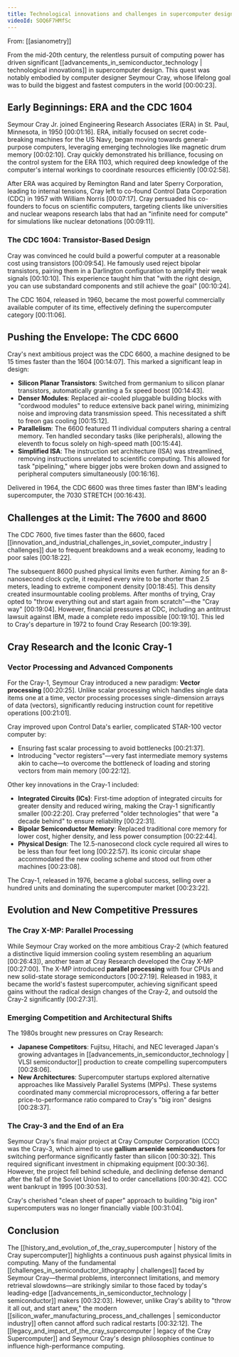 ```yaml
---
title: Technological innovations and challenges in supercomputer design
videoId: SOQ6F7HMfSc
---
```


From: [[asianometry]] <br/> 

From the mid-20th century, the relentless pursuit of computing power has driven significant [[advancements_in_semiconductor_technology | technological innovations]] in supercomputer design. This quest was notably embodied by computer designer Seymour Cray, whose lifelong goal was to build the biggest and fastest computers in the world <a class="yt-timestamp" data-t="00:00:23">[00:00:23]</a>.

## Early Beginnings: ERA and the CDC 1604

Seymour Cray Jr. joined Engineering Research Associates (ERA) in St. Paul, Minnesota, in 1950 <a class="yt-timestamp" data-t="00:01:16">[00:01:16]</a>. ERA, initially focused on secret code-breaking machines for the US Navy, began moving towards general-purpose computers, leveraging emerging technologies like magnetic drum memory <a class="yt-timestamp" data-t="00:02:10">[00:02:10]</a>. Cray quickly demonstrated his brilliance, focusing on the control system for the ERA 1103, which required deep knowledge of the computer's internal workings to coordinate resources efficiently <a class="yt-timestamp" data-t="00:02:58">[00:02:58]</a>.

After ERA was acquired by Remington Rand and later Sperry Corporation, leading to internal tensions, Cray left to co-found Control Data Corporation (CDC) in 1957 with William Norris <a class="yt-timestamp" data-t="00:07:17">[00:07:17]</a>. Cray persuaded his co-founders to focus on scientific computers, targeting clients like universities and nuclear weapons research labs that had an "infinite need for compute" for simulations like nuclear detonations <a class="yt-timestamp" data-t="00:09:11">[00:09:11]</a>.

### The CDC 1604: Transistor-Based Design
Cray was convinced he could build a powerful computer at a reasonable cost using transistors <a class="yt-timestamp" data-t="00:09:54">[00:09:54]</a>. He famously used reject bipolar transistors, pairing them in a Darlington configuration to amplify their weak signals <a class="yt-timestamp" data-t="00:10:10">[00:10:10]</a>. This experience taught him that "with the right design, you can use substandard components and still achieve the goal" <a class="yt-timestamp" data-t="00:10:24">[00:10:24]</a>.

The CDC 1604, released in 1960, became the most powerful commercially available computer of its time, effectively defining the supercomputer category <a class="yt-timestamp" data-t="00:11:06">[00:11:06]</a>.

## Pushing the Envelope: The CDC 6600
Cray's next ambitious project was the CDC 6600, a machine designed to be 15 times faster than the 1604 <a class="yt-timestamp" data-t="00:14:07">[00:14:07]</a>. This marked a significant leap in design:

*   **Silicon Planar Transistors**: Switched from germanium to silicon planar transistors, automatically granting a 5x speed boost <a class="yt-timestamp" data-t="00:14:43">[00:14:43]</a>.
*   **Denser Modules**: Replaced air-cooled pluggable building blocks with "cordwood modules" to reduce extensive back panel wiring, minimizing noise and improving data transmission speed. This necessitated a shift to freon gas cooling <a class="yt-timestamp" data-t="00:15:12">[00:15:12]</a>.
*   **Parallelism**: The 6600 featured 11 individual computers sharing a central memory. Ten handled secondary tasks (like peripherals), allowing the eleventh to focus solely on high-speed math <a class="yt-timestamp" data-t="00:15:44">[00:15:44]</a>.
*   **Simplified ISA**: The instruction set architecture (ISA) was streamlined, removing instructions unrelated to scientific computing. This allowed for task "pipelining," where bigger jobs were broken down and assigned to peripheral computers simultaneously <a class="yt-timestamp" data-t="00:16:16">[00:16:16]</a>.

Delivered in 1964, the CDC 6600 was three times faster than IBM's leading supercomputer, the 7030 STRETCH <a class="yt-timestamp" data-t="00:16:43">[00:16:43]</a>.

## Challenges at the Limit: The 7600 and 8600
The CDC 7600, five times faster than the 6600, faced [[innovation_and_industrial_challenges_in_soviet_computer_industry | challenges]] due to frequent breakdowns and a weak economy, leading to poor sales <a class="yt-timestamp" data-t="00:18:22">[00:18:22]</a>.

The subsequent 8600 pushed physical limits even further. Aiming for an 8-nanosecond clock cycle, it required every wire to be shorter than 2.5 meters, leading to extreme component density <a class="yt-timestamp" data-t="00:18:45">[00:18:45]</a>. This density created insurmountable cooling problems. After months of trying, Cray opted to "throw everything out and start again from scratch"—the "Cray way" <a class="yt-timestamp" data-t="00:19:04">[00:19:04]</a>. However, financial pressures at CDC, including an antitrust lawsuit against IBM, made a complete redo impossible <a class="yt-timestamp" data-t="00:19:10">[00:19:10]</a>. This led to Cray's departure in 1972 to found Cray Research <a class="yt-timestamp" data-t="00:19:39">[00:19:39]</a>.

## Cray Research and the Iconic Cray-1

### Vector Processing and Advanced Components
For the Cray-1, Seymour Cray introduced a new paradigm: **Vector processing** <a class="yt-timestamp" data-t="00:20:25">[00:20:25]</a>. Unlike scalar processing which handles single data items one at a time, vector processing processes single-dimension arrays of data (vectors), significantly reducing instruction count for repetitive operations <a class="yt-timestamp" data-t="00:21:01">[00:21:01]</a>.

Cray improved upon Control Data's earlier, complicated STAR-100 vector computer by:
*   Ensuring fast scalar processing to avoid bottlenecks <a class="yt-timestamp" data-t="00:21:37">[00:21:37]</a>.
*   Introducing "vector registers"—very fast intermediate memory systems akin to cache—to overcome the bottleneck of loading and storing vectors from main memory <a class="yt-timestamp" data-t="00:22:12">[00:22:12]</a>.

Other key innovations in the Cray-1 included:
*   **Integrated Circuits (ICs)**: First-time adoption of integrated circuits for greater density and reduced wiring, making the Cray-1 significantly smaller <a class="yt-timestamp" data-t="00:22:20">[00:22:20]</a>. Cray preferred "older technologies" that were "a decade behind" to ensure reliability <a class="yt-timestamp" data-t="00:22:31">[00:22:31]</a>.
*   **Bipolar Semiconductor Memory**: Replaced traditional core memory for lower cost, higher density, and less power consumption <a class="yt-timestamp" data-t="00:22:44">[00:22:44]</a>.
*   **Physical Design**: The 12.5-nanosecond clock cycle required all wires to be less than four feet long <a class="yt-timestamp" data-t="00:22:57">[00:22:57]</a>. Its iconic circular shape accommodated the new cooling scheme and stood out from other machines <a class="yt-timestamp" data-t="00:23:08">[00:23:08]</a>.

The Cray-1, released in 1976, became a global success, selling over a hundred units and dominating the supercomputer market <a class="yt-timestamp" data-t="00:23:22">[00:23:22]</a>.

## Evolution and New Competitive Pressures

### The Cray X-MP: Parallel Processing
While Seymour Cray worked on the more ambitious Cray-2 (which featured a distinctive liquid immersion cooling system resembling an aquarium <a class="yt-timestamp" data-t="00:26:43">[00:26:43]</a>), another team at Cray Research developed the Cray X-MP <a class="yt-timestamp" data-t="00:27:00">[00:27:00]</a>. The X-MP introduced **parallel processing** with four CPUs and new solid-state storage semiconductors <a class="yt-timestamp" data-t="00:27:19">[00:27:19]</a>. Released in 1983, it became the world's fastest supercomputer, achieving significant speed gains without the radical design changes of the Cray-2, and outsold the Cray-2 significantly <a class="yt-timestamp" data-t="00:27:31">[00:27:31]</a>.

### Emerging Competition and Architectural Shifts
The 1980s brought new pressures on Cray Research:
*   **Japanese Competitors**: Fujitsu, Hitachi, and NEC leveraged Japan's growing advantages in [[advancements_in_semiconductor_technology | VLSI semiconductor]] production to create compelling supercomputers <a class="yt-timestamp" data-t="00:28:06">[00:28:06]</a>.
*   **New Architectures**: Supercomputer startups explored alternative approaches like Massively Parallel Systems (MPPs). These systems coordinated many commercial microprocessors, offering a far better price-to-performance ratio compared to Cray's "big iron" designs <a class="yt-timestamp" data-t="00:28:37">[00:28:37]</a>.

### The Cray-3 and the End of an Era
Seymour Cray's final major project at Cray Computer Corporation (CCC) was the Cray-3, which aimed to use **gallium arsenide semiconductors** for switching performance significantly faster than silicon <a class="yt-timestamp" data-t="00:30:32">[00:30:32]</a>. This required significant investment in chipmaking equipment <a class="yt-timestamp" data-t="00:30:36">[00:30:36]</a>. However, the project fell behind schedule, and declining defense demand after the fall of the Soviet Union led to order cancellations <a class="yt-timestamp" data-t="00:30:42">[00:30:42]</a>. CCC went bankrupt in 1995 <a class="yt-timestamp" data-t="00:30:53">[00:30:53]</a>.

Cray's cherished "clean sheet of paper" approach to building "big iron" supercomputers was no longer financially viable <a class="yt-timestamp" data-t="00:31:04">[00:31:04]</a>.

## Conclusion
The [[history_and_evolution_of_the_cray_supercomputer | history of the Cray supercomputer]] highlights a continuous push against physical limits in computing. Many of the fundamental [[challenges_in_semiconductor_lithography | challenges]] faced by Seymour Cray—thermal problems, interconnect limitations, and memory retrieval slowdowns—are strikingly similar to those faced by today's leading-edge [[advancements_in_semiconductor_technology | semiconductor]] makers <a class="yt-timestamp" data-t="00:32:03">[00:32:03]</a>. However, unlike Cray's ability to "throw it all out, and start anew," the modern [[silicon_wafer_manufacturing_process_and_challenges | semiconductor industry]] often cannot afford such radical restarts <a class="yt-timestamp" data-t="00:32:12">[00:32:12]</a>. The [[legacy_and_impact_of_the_cray_supercomputer | legacy of the Cray Supercomputer]] and Seymour Cray's design philosophies continue to influence high-performance computing.